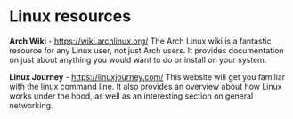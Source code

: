 # Linux resources

__Arch Wiki__ - https://wiki.archlinux.org/
The Arch Linux wiki is a fantastic resource for any Linux user, not just Arch users. It provides documentation on just about anything you would want to do or install on your system.

__Linux Journey__ - https://linuxjourney.com/
This website will get you familiar with the linux command line. It also provides an overview about how Linux works under the hood, as well as an interesting section on general networking.
